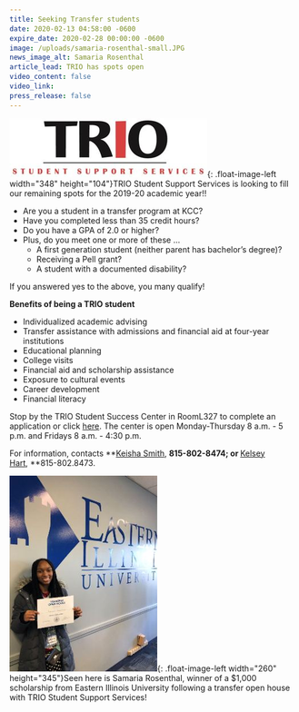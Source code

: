 ```yaml
---
title: Seeking Transfer students
date: 2020-02-13 04:58:00 -0600
expire_date: 2020-02-28 00:00:00 -0600
image: /uploads/samaria-rosenthal-small.JPG
news_image_alt: Samaria Rosenthal
article_lead: TRIO has spots open
video_content: false
video_link:
press_release: false
---
```


![](/uploads/trio-sss.JPG){: .float-image-left width="348" height="104"}TRIO Student Support Services is looking to fill our remaining spots for the 2019-20 academic year\!\!

* Are you a student in a transfer program at KCC?
* Have you completed less than 35 credit hours?
* Do you have a GPA of 2.0 or higher?
* Plus, do you meet one or more of these ...
  * A first generation student (neither parent has bachelor’s degree)?
  * Receiving a Pell grant?
  * A student with a documented disability?

If you answered yes to the above, you many qualify\!

**Benefits of being a TRIO student**

* Individualized academic advising
* Transfer assistance with admissions and financial aid at four-year institutions
* Educational planning
* College visits
* Financial aid and scholarship assistance
* Exposure to cultural events
* Career development
* Financial literacy

Stop by the TRIO Student Success Center in RoomL327 to complete an application or click [here](http://www.kcc.edu/students/helpful/trio/Pages/howto.aspx). The center is open Monday-Thursday 8 a.m. - 5 p.m. and Fridays 8 a.m. - 4:30 p.m.

For information, contacts&nbsp;**[Keisha Smith](mailto:keishasmith@kcc.edu),&nbsp;**815-802-8474; or&nbsp;**[Kelsey Hart](mailto:khart@kcc.edu),&nbsp;**815-802.8473.

![](/uploads/samaria-rosenthal-small.JPG){: .float-image-left width="260" height="345"}Seen here is Samaria Rosenthal, winner of a $1,000 scholarship from Eastern Illinois University following a transfer open house with TRIO Student Support Services\!